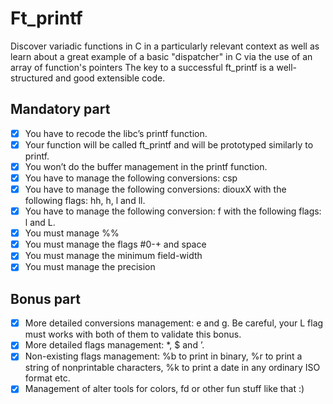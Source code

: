 # Ft_printf
  Discover variadic functions in C in a particularly relevant context as well as learn about a great example of a basic "dispatcher" in C via the use of an array of function's pointers
  The key to a successful ft_printf is a well-structured and good extensible code.
  
## Mandatory part
- [x] You have to recode the libc’s printf function.
- [x] Your function will be called ft_printf and will be prototyped similarly to printf.
- [x] You won’t do the buffer management in the printf function.
- [x] You have to manage the following conversions: csp
- [x] You have to manage the following conversions: diouxX with the following flags: hh, h, l and ll.
- [x] You have to manage the following conversion: f with the following flags: l and L.
- [x] You must manage %%
- [x] You must manage the flags #0-+ and space
- [x] You must manage the minimum field-width
- [x] You must manage the precision

## Bonus part
- [x] More detailed conversions management: e and g. Be careful, your L flag must works with both of them to validate this bonus.
- [x] More detailed flags management: *, $ and ’.
- [x] Non-existing flags management: %b to print in binary, %r to print a string of nonprintable characters, %k to print a date in any ordinary ISO format etc.
- [x] Management of alter tools for colors, fd or other fun stuff like that :)
